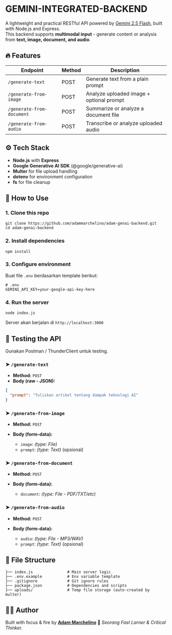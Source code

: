 # GEMINI-INTEGRATED-BACKEND

A lightweight and practical RESTful API powered by [Gemini 2.5 Flash](https://ai.google.dev/gemini-api/docs/models/gemini), built with Node.js and Express.  
This backend supports **multimodal input** - generate content or analysis from **text, image, document, and audio**.

## 🔥 Features

| Endpoint                  | Method | Description                              |
|--------------------------|--------|------------------------------------------|
| `/generate-text`         | POST   | Generate text from a plain prompt        |
| `/generate-from-image`   | POST   | Analyze uploaded image + optional prompt |
| `/generate-from-document`| POST   | Summarize or analyze a document file     |
| `/generate-from-audio`   | POST   | Transcribe or analyze uploaded audio     |

## ⚙️ Tech Stack

- **Node.js** with **Express**
- **Google Generative AI SDK** (@google/generative-ai)
- **Multer** for file upload handling
- **dotenv** for environment configuration
- **fs** for file cleanup

## 🧪 How to Use

### 1. Clone this repo

```
git clone https://github.com/adammarchelino/adam-genai-backend.git
cd adam-genai-backend
````

### 2. Install dependencies

```
npm install
```

### 3. Configure environment

Buat file `.env` berdasarkan template berikut:

```env
# .env
GEMINI_API_KEY=your-google-api-key-here
```

### 4. Run the server

```
node index.js
```

Server akan berjalan di `http://localhost:3000`

## 🔌 Testing the API

Gunakan Postman / ThunderClient untuk testing.

### ➤ `/generate-text`

* **Method:** `POST`
* **Body (raw - JSON):**

```json
{
  "prompt": "Tuliskan artikel tentang dampak teknologi AI"
}
```

### ➤ `/generate-from-image`

* **Method:** `POST`
* **Body (form-data):**

  * `image`: *(type: File)*
  * `prompt`: *(type: Text)* (opsional)

### ➤ `/generate-from-document`

* **Method:** `POST`
* **Body (form-data):**

  * `document`: *(type: File - PDF/TXT/etc)*

### ➤ `/generate-from-audio`

* **Method:** `POST`
* **Body (form-data):**

  * `audio`: *(type: File - MP3/WAV)*
  * `prompt`: *(type: Text)* (opsional)

## 📁 File Structure

```
├── index.js               # Main server logic
├── .env.example           # Env variable template
├── .gitignore             # Git ignore rules
├── package.json           # Dependencies and scripts
├── uploads/               # Temp file storage (auto-created by multer)
```

## 👨‍💻 Author

Built with focus & fire by
**[Adam Marchelino](https://github.com/adammarchelino)** 🚀
*Seorang Fast Larner & Critical Thinker.*
